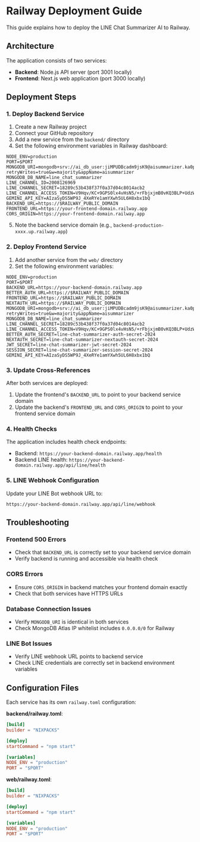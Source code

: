 # Railway Deployment Guide

This guide explains how to deploy the LINE Chat Summarizer AI to Railway.

## Architecture

The application consists of two services:
- **Backend**: Node.js API server (port 3001 locally)
- **Frontend**: Next.js web application (port 3000 locally)

## Deployment Steps

### 1. Deploy Backend Service

1. Create a new Railway project
2. Connect your GitHub repository
3. Add a new service from the `backend/` directory
4. Set the following environment variables in Railway dashboard:

```
NODE_ENV=production
PORT=$PORT
MONGODB_URI=mongodb+srv://ai_db_user:jiMPUDBcadm9jsK9@aisummarizer.ka0psxc.mongodb.net/line_chat_summarizer?retryWrites=true&w=majority&appName=aisummarizer
MONGODB_DB_NAME=line_chat_summarizer
LINE_CHANNEL_ID=2008126969
LINE_CHANNEL_SECRET=18289c53b438f37f0a37d04c8014acb2
LINE_CHANNEL_ACCESS_TOKEN=V9Hqv/KC+9GPS0lx4vHsN5/+rFbjxjmB0vKQ3BLP+UdzWYTnpcpRZrDxWeh8cBPLX87rbIEUBYzTu/rn1pxqEXWdySS7wjYScR7Wmf1PS5r/v/oj/Q5JkMvUU9yzCk4KYZnMITvIO++QEbCTbPRZ8gdB04t89/1O/w1cDnyilFU=
GEMINI_API_KEY=AIzaSyDS5WP9J_4XeRYe1amYXwh5UL6H8xbx1bQ
BACKEND_URL=https://$RAILWAY_PUBLIC_DOMAIN
FRONTEND_URL=https://your-frontend-domain.railway.app
CORS_ORIGIN=https://your-frontend-domain.railway.app
```

5. Note the backend service domain (e.g., `backend-production-xxxx.up.railway.app`)

### 2. Deploy Frontend Service

1. Add another service from the `web/` directory
2. Set the following environment variables:

```
NODE_ENV=production
PORT=$PORT
BACKEND_URL=https://your-backend-domain.railway.app
BETTER_AUTH_URL=https://$RAILWAY_PUBLIC_DOMAIN
FRONTEND_URL=https://$RAILWAY_PUBLIC_DOMAIN
NEXTAUTH_URL=https://$RAILWAY_PUBLIC_DOMAIN
MONGODB_URI=mongodb+srv://ai_db_user:jiMPUDBcadm9jsK9@aisummarizer.ka0psxc.mongodb.net/line_chat_summarizer?retryWrites=true&w=majority&appName=aisummarizer
MONGODB_DB_NAME=line_chat_summarizer
LINE_CHANNEL_SECRET=18289c53b438f37f0a37d04c8014acb2
LINE_CHANNEL_ACCESS_TOKEN=V9Hqv/KC+9GPS0lx4vHsN5/+rFbjxjmB0vKQ3BLP+UdzWYTnpcpRZrDxWeh8cBPLX87rbIEUBYzTu/rn1pxqEXWdySS7wjYScR7Wmf1PS5r/v/oj/Q5JkMvUU9yzCk4KYZnMITvIO++QEbCTbPRZ8gdB04t89/1O/w1cDnyilFU=
BETTER_AUTH_SECRET=line-chat-summarizer-auth-secret-2024
NEXTAUTH_SECRET=line-chat-summarizer-nextauth-secret-2024
JWT_SECRET=line-chat-summarizer-jwt-secret-2024
SESSION_SECRET=line-chat-summarizer-session-secret-2024
GEMINI_API_KEY=AIzaSyDS5WP9J_4XeRYe1amYXwh5UL6H8xbx1bQ
```

### 3. Update Cross-References

After both services are deployed:

1. Update the frontend's `BACKEND_URL` to point to your backend service domain
2. Update the backend's `FRONTEND_URL` and `CORS_ORIGIN` to point to your frontend service domain

### 4. Health Checks

The application includes health check endpoints:
- Backend: `https://your-backend-domain.railway.app/health`
- Backend LINE health: `https://your-backend-domain.railway.app/api/line/health`

### 5. LINE Webhook Configuration

Update your LINE Bot webhook URL to:
```
https://your-backend-domain.railway.app/api/line/webhook
```

## Troubleshooting

### Frontend 500 Errors
- Check that `BACKEND_URL` is correctly set to your backend service domain
- Verify backend is running and accessible via health check

### CORS Errors
- Ensure `CORS_ORIGIN` in backend matches your frontend domain exactly
- Check that both services have HTTPS URLs

### Database Connection Issues
- Verify `MONGODB_URI` is identical in both services
- Check MongoDB Atlas IP whitelist includes `0.0.0.0/0` for Railway

### LINE Bot Issues
- Verify LINE webhook URL points to backend service
- Check LINE credentials are correctly set in backend environment variables

## Configuration Files

Each service has its own `railway.toml` configuration:

**backend/railway.toml**:
```toml
[build]
builder = "NIXPACKS"

[deploy]
startCommand = "npm start"

[variables]
NODE_ENV = "production"
PORT = "$PORT"
```

**web/railway.toml**:
```toml
[build]
builder = "NIXPACKS"

[deploy]
startCommand = "npm start"

[variables]
NODE_ENV = "production"
PORT = "$PORT"
```